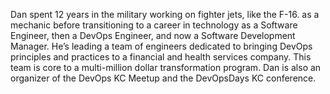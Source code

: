 Dan spent 12 years in the military working on fighter jets, like the F-16. as a mechanic before transitioning to a career in technology as a Software Engineer, then a DevOps Engineer, and now a Software Development Manager. He’s leading a team of engineers dedicated to bringing DevOps principles and practices to a financial and health services company. This team is core to a multi-million dollar transformation program. Dan is also an organizer of the DevOps KC Meetup and the DevOpsDays KC conference.